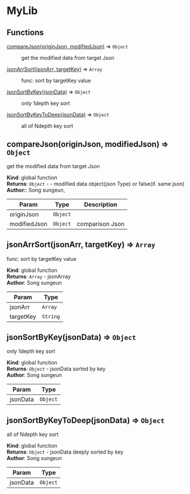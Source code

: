 # MyLib

## Functions

<dl>
<dt><a href="#compareJson">compareJson(originJson, modifiedJson)</a> ⇒ <code>Object</code></dt>
<dd><p>get the modified data from target Json</p>
</dd>
<dt><a href="#jsonArrSort">jsonArrSort(jsonArr, targetKey)</a> ⇒ <code>Array</code></dt>
<dd><p>func: sort by targetKey value</p>
</dd>
<dt><a href="#jsonSortByKey">jsonSortByKey(jsonData)</a> ⇒ <code>Object</code></dt>
<dd><p>only 1depth key sort</p>
</dd>
<dt><a href="#jsonSortByKeyToDeep">jsonSortByKeyToDeep(jsonData)</a> ⇒ <code>Object</code></dt>
<dd><p>all of Ndepth key sort</p>
</dd>
</dl>

<a name="compareJson"></a>

## compareJson(originJson, modifiedJson) ⇒ <code>Object</code>
get the modified data from target Json

**Kind**: global function  
**Returns**: <code>Object</code> - - modified data object(json Type) or false(if. same json)  
**Author:**: Song sungeun,

| Param | Type | Description |
| --- | --- | --- |
| originJson | <code>Object</code> |  |
| modifiedJson | <code>Object</code> | comparison Json |

<a name="jsonArrSort"></a>

## jsonArrSort(jsonArr, targetKey) ⇒ <code>Array</code>
func: sort by targetKey value

**Kind**: global function  
**Returns**: <code>Array</code> - jsonArray  
**Author**: Song sungeun

| Param | Type |
| --- | --- |
| jsonArr | <code>Array</code> |
| targetKey | <code>String</code> |

<a name="jsonSortByKey"></a>

## jsonSortByKey(jsonData) ⇒ <code>Object</code>
only 1depth key sort

**Kind**: global function  
**Returns**: <code>Object</code> - jsonData sorted by key  
**Author**: Song sungeun

| Param | Type |
| --- | --- |
| jsonData | <code>Object</code> |

<a name="jsonSortByKeyToDeep"></a>

## jsonSortByKeyToDeep(jsonData) ⇒ <code>Object</code>
all of Ndepth key sort

**Kind**: global function  
**Returns**: <code>Object</code> - jsonData deeply sorted by key  
**Author**: Song sungeun

| Param | Type |
| --- | --- |
| jsonData | <code>Object</code> |

